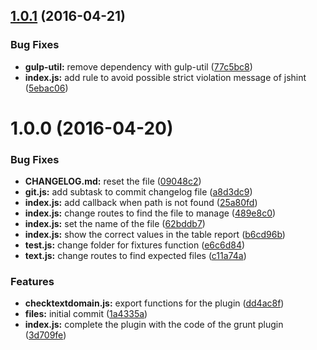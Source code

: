 <a name="1.0.1"></a>
## [1.0.1](https://github.com/felixzapata/gulp-checktextdomain/compare/1.0.0...v1.0.1) (2016-04-21)


### Bug Fixes

* **gulp-util:** remove dependency with gulp-util ([77c5bc8](https://github.com/felixzapata/gulp-checktextdomain/commit/77c5bc8))
* **index.js:** add rule to avoid possible strict violation message of jshint ([5ebac06](https://github.com/felixzapata/gulp-checktextdomain/commit/5ebac06))



<a name="1.0.0"></a>
# 1.0.0 (2016-04-20)


### Bug Fixes

* **CHANGELOG.md:** reset the file ([09048c2](https://github.com/felixzapata/gulp-checktextdomain/commit/09048c2))
* **git.js:** add subtask to commit changelog file ([a8d3dc9](https://github.com/felixzapata/gulp-checktextdomain/commit/a8d3dc9))
* **index.js:** add callback when path is not found ([25a80fd](https://github.com/felixzapata/gulp-checktextdomain/commit/25a80fd))
* **index.js:** change routes to find the file to manage ([489e8c0](https://github.com/felixzapata/gulp-checktextdomain/commit/489e8c0))
* **index.js:** set the name of the file ([62bddb7](https://github.com/felixzapata/gulp-checktextdomain/commit/62bddb7))
* **index.js:** show the correct values in the table report ([b6cd96b](https://github.com/felixzapata/gulp-checktextdomain/commit/b6cd96b))
* **test.js:** change folder for fixtures function ([e6c6d84](https://github.com/felixzapata/gulp-checktextdomain/commit/e6c6d84))
* **text.js:** change routes to find expected files ([c11a74a](https://github.com/felixzapata/gulp-checktextdomain/commit/c11a74a))

### Features

* **checktextdomain.js:** export functions for the plugin ([dd4ac8f](https://github.com/felixzapata/gulp-checktextdomain/commit/dd4ac8f))
* **files:** initial commit ([1a4335a](https://github.com/felixzapata/gulp-checktextdomain/commit/1a4335a))
* **index.js:** complete the plugin with the code of the grunt plugin ([3d709fe](https://github.com/felixzapata/gulp-checktextdomain/commit/3d709fe))



